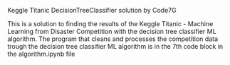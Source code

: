 Keggle Titanic DecisionTreeClassifier solution
by Code7G

This is a solution to finding the results of the Keggle Titanic - Machine Learning from Disaster Competition with the decision tree classifier ML algorithm. The program that cleans and processes the competition data trough the decision tree classifier ML algorithm is in the 7th code block in the algorithm.ipynb file